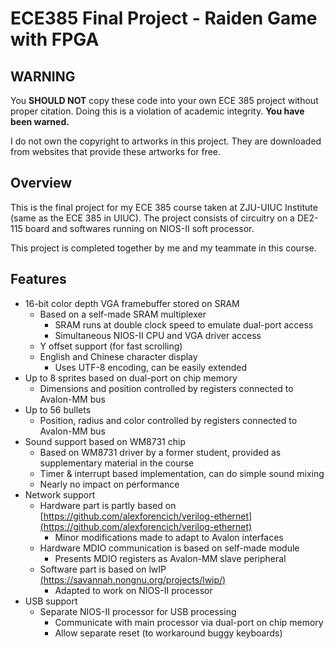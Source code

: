 ECE385 Final Project - Raiden Game with FPGA
============================================

WARNING
-------

You **SHOULD NOT** copy these code into your own ECE 385 project without proper citation. Doing this is a violation of academic integrity. **You have been warned.**

I do not own the copyright to artworks in this project. They are downloaded from websites that provide these artworks for free.

Overview
--------

This is the final project for my ECE 385 course taken at ZJU-UIUC Institute (same as the ECE 385 in UIUC). The project consists of circuitry on a DE2-115 board and softwares running on NIOS-II soft processor.

This project is completed together by me and my teammate in this course.

Features
--------

- 16-bit color depth VGA framebuffer stored on SRAM
  - Based on a self-made SRAM multiplexer
    - SRAM runs at double clock speed to emulate dual-port access
    - Simultaneous NIOS-II CPU and VGA driver access
  - Y offset support (for fast scrolling)
  - English and Chinese character display
    - Uses UTF-8 encoding, can be easily extended
- Up to 8 sprites based on dual-port on chip memory
  - Dimensions and position controlled by registers connected to Avalon-MM bus
- Up to 56 bullets
  - Position, radius and color controlled by registers connected to Avalon-MM bus
- Sound support based on WM8731 chip
  - Based on WM8731 driver by a former student, provided as supplementary material in the course
  - Timer & interrupt based implementation, can do simple sound mixing
  - Nearly no impact on performance
- Network support
  - Hardware part is partly based on [https://github.com/alexforencich/verilog-ethernet](https://github.com/alexforencich/verilog-ethernet)
    - Minor modifications made to adapt to Avalon interfaces
  - Hardware MDIO communication is based on self-made module
    - Presents MDIO registers as Avalon-MM slave peripheral
  - Software part is based on lwIP [(https://savannah.nongnu.org/projects/lwip/)](https://savannah.nongnu.org/projects/lwip/)
    - Adapted to work on NIOS-II processor
- USB support
  - Separate NIOS-II processor for USB processing
    - Communicate with main processor via dual-port on chip memory
    - Allow separate reset (to workaround buggy keyboards)
